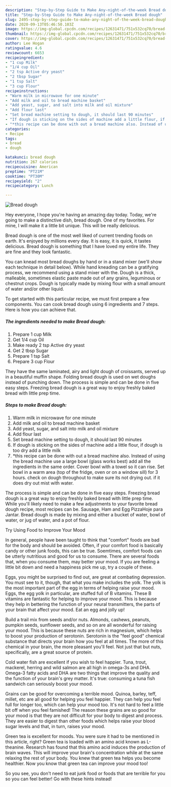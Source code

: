 ```yaml
---
description: "Step-by-Step Guide to Make Any-night-of-the-week Bread dough"
title: "Step-by-Step Guide to Make Any-night-of-the-week Bread dough"
slug: 2495-step-by-step-guide-to-make-any-night-of-the-week-bread-dough
date: 2020-09-13T05:46:50.103Z
image: https://img-global.cpcdn.com/recipes/12631471/751x532cq70/bread-dough-recipe-main-photo.jpg
thumbnail: https://img-global.cpcdn.com/recipes/12631471/751x532cq70/bread-dough-recipe-main-photo.jpg
cover: https://img-global.cpcdn.com/recipes/12631471/751x532cq70/bread-dough-recipe-main-photo.jpg
author: Lee Hogan
ratingvalue: 4.6
reviewcount: 6653
recipeingredient:
- "1 cup Milk"
- "1/4 cup Oil"
- "2 tsp Active dry yeast"
- "2 tbsp Sugar"
- "1 tsp Salt"
- "3 cup Flour"
recipeinstructions:
- "Warm milk in microwave for one minute"
- "Add milk and oil to bread machine basket"
- "Add yeast, sugar, and salt into milk and oil mixture"
- "Add flour last"
- "Set bread machine setting to dough, it should last 90 minutes"
- "If dough is sticking on the sides of machine add a little flour, if dough is too dry add a little milk"
- "*this recipe can be done with out a bread machine also. Instead of using the bread machine use a large bowl (glass works best) add all the ingredients in the same order. Cover bowl with a towel so it can rise.  Set bowl in a warm area (top of the fridge, oven or on a window sill) for 3 hours. check on dough throughout to make sure its not drying out. if it does dry out mist with water."
categories:
- Recipe
tags:
- bread
- dough

katakunci: bread dough 
nutrition: 267 calories
recipecuisine: American
preptime: "PT21M"
cooktime: "PT30M"
recipeyield: "2"
recipecategory: Lunch

---
```



![Bread dough](https://img-global.cpcdn.com/recipes/12631471/751x532cq70/bread-dough-recipe-main-photo.jpg)

Hey everyone, I hope you're having an amazing day today. Today, we're going to make a distinctive dish, bread dough. One of my favorites. For mine, I will make it a little bit unique. This will be really delicious.

Bread dough is one of the most well liked of current trending foods on earth. It's enjoyed by millions every day. It is easy, it is quick, it tastes delicious. Bread dough is something that I have loved my entire life. They are fine and they look fantastic.

You can knead most bread doughs by hand or in a stand mixer (we&#39;ll show each technique in detail below). While hand kneading can be a gratifying process, we recommend using a stand mixer with the. Dough is a thick, malleable, sometimes elastic paste made out of any grains, leguminous or chestnut crops. Dough is typically made by mixing flour with a small amount of water and/or other liquid.


To get started with this particular recipe, we must first prepare a few components. You can cook bread dough using 6 ingredients and 7 steps. Here is how you can achieve that.

<!--inarticleads1-->

##### The ingredients needed to make Bread dough:

1. Prepare 1 cup Milk
1. Get 1/4 cup Oil
1. Make ready 2 tsp Active dry yeast
1. Get 2 tbsp Sugar
1. Prepare 1 tsp Salt
1. Prepare 3 cup Flour


They have the same laminated, airy and light dough of croissants, served up in a beautiful muffin shape. Folding bread dough is used on wet doughs instead of punching down. The process is simple and can be done in five easy steps. Freezing bread dough is a great way to enjoy freshly baked bread with little prep time. 

<!--inarticleads2-->

##### Steps to make Bread dough:

1. Warm milk in microwave for one minute
1. Add milk and oil to bread machine basket
1. Add yeast, sugar, and salt into milk and oil mixture
1. Add flour last
1. Set bread machine setting to dough, it should last 90 minutes
1. If dough is sticking on the sides of machine add a little flour, if dough is too dry add a little milk
1. *this recipe can be done with out a bread machine also. Instead of using the bread machine use a large bowl (glass works best) add all the ingredients in the same order. Cover bowl with a towel so it can rise.  Set bowl in a warm area (top of the fridge, oven or on a window sill) for 3 hours. check on dough throughout to make sure its not drying out. if it does dry out mist with water.


The process is simple and can be done in five easy steps. Freezing bread dough is a great way to enjoy freshly baked bread with little prep time. While you&#39;ll likely need to make a few adjustments to your favorite bread dough recipe, most recipes can be. Sausage, Ham and Egg PizzaHoje para Jantar. Bread dough is made by mixing and either a bucket of water, bowl of water, or jug of water, and a pot of flour. 

Try Using Food to Improve Your Mood


In general, people have been taught to think that "comfort" foods are bad for the body and should be avoided. Often, if your comfort food is basically candy or other junk foods, this can be true. Soemtimes, comfort foods can be utterly nutritious and good for us to consume. There are several foods that, when you consume them, may better your mood. If you are feeling a little bit down and need a happiness pick me up, try a couple of these.

Eggs, you might be surprised to find out, are great at combating depression. You must see to it, though, that what you make includes the yolk. The yolk is the most important part of the egg in terms of helping raise your mood. Eggs, the egg yolk in particular, are stuffed full of B vitamins. These B vitamins are fantastic for helping to improve your mood. This is because they help in bettering the function of your neural transmitters, the parts of your brain that affect your mood. Eat an egg and jolly up!

Build a trail mix from seeds and/or nuts. Almonds, cashews, peanuts, pumpkin seeds, sunflower seeds, and so on are all wonderful for raising your mood. This is because these nuts are rich in magnesium, which helps to boost your production of serotonin. Serotonin is the "feel good" chemical substance that directs your brain how you feel at all times. The more of this chemical in your brain, the more pleasant you'll feel. Not just that but nuts, specifically, are a great source of protein.

Cold water fish are excellent if you wish to feel happier. Tuna, trout, mackerel, herring and wild salmon are all high in omega-3s and DHA. Omega-3 fatty acids and DHA are two things that improve the quality and the function of your brain's grey matter. It's true: consuming a tuna fish sandwich can seriously boost your mood. 

Grains can be good for overcoming a terrible mood. Quinoa, barley, teff, millet, etc are all good for helping you feel happier. They can help you feel full for longer too, which can help your mood too. It's not hard to feel a little bit off when you feel famished! The reason these grains are so good for your mood is that they are not difficult for your body to digest and process. They are easier to digest than other foods which helps raise your blood sugar levels and that, in turn, raises your mood.

Green tea is excellent for moods. You were sure it had to be mentioned in this article, right? Green tea is loaded with an amino acid known as L-theanine. Research has found that this amino acid induces the production of brain waves. This will improve your brain's concentration while at the same relaxing the rest of your body. You knew that green tea helps you become healthier. Now you know that green tea can improve your mood too!

So you see, you don't need to eat junk food or foods that are terrible for you so you can feel better! Go  with  these hints  instead!

